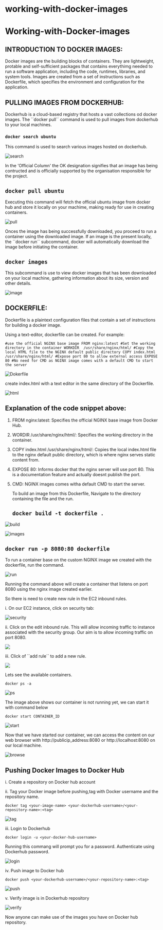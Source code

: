 # working-with-docker-images

# Working-with-Docker-images

## INTRODUCTION TO DOCKER IMAGES:

Docker images are the building blocks of containers. They are lightweight, protable and self-sufficient packages that contains everythimg needed to run a software application, including the code, runtimes, libraries, and system tools. Images are created from a set of instructions such as Dockerfile, which specifies the environment and configuration for the application.

## PULLING IMAGES FROM DOCKERHUB:
Dockerhub is a cloud-based registry that hosts a vast collections od docker images. The ´´docker pull´´ command is used to pull images from dockerhub to your local machines. 

### ``docker search ubuntu``
This command is used to search various images hosted on dockerhub.

![search](./img/1.search.png)

In the 'Official Column' the OK designation signifies that an image has being contructed and is officially supported by the organisation responsible for the project.

## ``docker pull ubuntu``

Executing this command will fetch the official ubuntu image from docker hub and store it locally on your machime, making ready for use in creating containers.

![pull](./img/2.pull.png)

Onces the image has being successfully downloaded, you proceed to run a container using the downloaded image. If an image is the present locally, the ´´docker run´´ subcommand, docker will automatically download the image before initiating the container.

## ``docker images``

This subcommand is use to view docker images that has been downloaded on your local machine, gathering information about its size, version and other details.

![image](./img/3.images.png)

## DOCKERFILE:

Dockerfile is a plaintext configuration files that contain a set of instructions for building a docker image.

Using a text-editor, dockerfile can be created.
For example: 



``#use the official NGINX base image
FROM nginx:latest
#Set the working directory in the container
WORKDIR  /usr/share/nginx/html/
#Copy the local HTML file to the NGINX default public directory
COPY index.html /usr/share/nginx/html/
#Expose port 80 to allow external access
EXPOSE 80
#No need for CMD as NGINX image comes with a default CMD to start the server``

![Dokerfile](./img/4.nginx.png)

create index.html with a text editor in the same directory of the Dockerfile.

![html](./img/5.index.png)

## Explanation of the code snippet above:

1. FROM nginx:latest: Specifies the official NGINX base image from Docker Hub.
2. WORDIR /usr/share/nginx/html/: Specifies the working directory in the container.
3. COPY index.html /usr/share/nginx/html/: Copies the local index.html file to the nginx default public directory, which is where nginx serves static content from.
4. EXPOSE 80: Informs docker that the nginx server will use port 80. This is a documentation feature and actually doesnt publish the port.
5. CMD: NGINX images comes witha default CMD to start the server.

   To build an image from this Dockerfile, Navigate to the directory containing the file and the run.

    ## ``docker build -t dockerfile .``

![build](./img/6.build.png)

![images](./img/7.images.png)

## ``docker run -p 8080:80 dockerfile``

To run a container base on the custom NGINX image we created with the dockerfile, run the command.

![run](./img/8.run.png)

Running the command above will create a container that listens on port 8080 using the nginx image created earlier.

So there is need to create new rule in the EC2 inbound rules.

i. On our EC2 instance, click on security tab:

![security](./img/9.edit.png)

ii. Click on the edit inbound rule. This will allow  incoming traffic to instance associated with the security group. Our aim is to allow incoming traffic on port 8080.

![](./img/10.edit.png)

iii. Click of ´´add rule´´  to add a new rule.

![](./img/11.edit.png)

Lets see the available containers.

``docker ps -a``

![ps](./img/12.dpcker.png)

The image above shows our container is not running yet, we can start it with command below

``docker start CONTAINER_ID``

![start](./img/13.start.png)

Now that we have started our container, we can access the content on our web browser with http://publicip_address:8080
or http://localhost:8080 on our local machine.

![browse](./img/14.browse.png)

## Pushing Docker Images to Docker Hub

i. Create a repository on Docker hub account

ii. Tag your Docker image before pushing,tag with Docker username and the repository name.

``docker tag <your-image-name> <your-dockerhub-username>/<your-repository-name>:<tag>``

![tag](./img/15.tag.png)

iii. Login to Dockerhub 

``docker login -u <your-docker-hub-username>``

Running this commang will prompt you for a password. Authenticate using Dockerhub password.

![login](./img/16.pass.png)

iv. Push image to Docker hub


``docker push <your-dockerhub-username>/<your-repository-name>:<tag>``

![push](./img/17.push.png)

v. Verify image is in Dockerhub repository

![verify](./img/19.new%20verify.png)

Now anyone can make use of the images you have on Docker hub repository.






